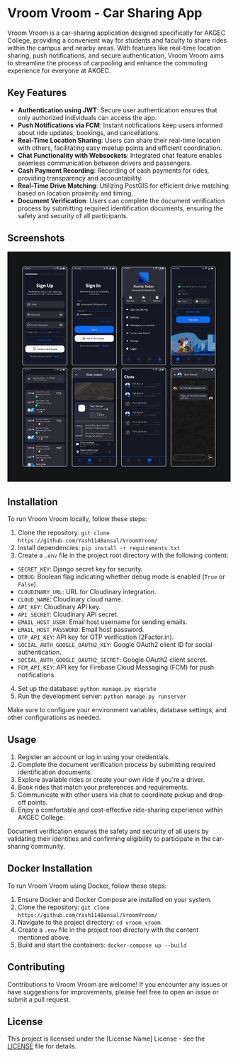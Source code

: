 # Vroom Vroom - Car Sharing App

Vroom Vroom is a car-sharing application designed specifically for AKGEC College, providing a convenient way for students and faculty to share rides within the campus and nearby areas. With features like real-time location sharing, push notifications, and secure authentication, Vroom Vroom aims to streamline the process of carpooling and enhance the commuting experience for everyone at AKGEC.

## Key Features

- **Authentication using JWT**: Secure user authentication ensures that only authorized individuals can access the app.
- **Push Notifications via FCM**: Instant notifications keep users informed about ride updates, bookings, and cancellations.
- **Real-Time Location Sharing**: Users can share their real-time location with others, facilitating easy meetup points and efficient coordination.
- **Chat Functionality with Websockets**: Integrated chat feature enables seamless communication between drivers and passengers.
- **Cash Payment Recording**: Recording of cash payments for rides, providing transparency and accountability.
- **Real-Time Drive Matching**: Utilizing PostGIS for efficient drive matching based on location proximity and timing.
- **Document Verification**: Users can complete the document verification process by submitting required identification documents, ensuring the safety and security of all participants.

## Screenshots

![Screenshot](docs/screens.png)

## Installation

To run Vroom Vroom locally, follow these steps:

1. Clone the repository: `git clone https://github.com/Yash114Bansal/VroomVroom/`
2. Install dependencies: `pip install -r requirements.txt`
3. Create a `.env` file in the project root directory with the following content:

- `SECRET_KEY`: Django secret key for security.
- `DEBUG`: Boolean flag indicating whether debug mode is enabled (`True` or `False`).
- `CLOUDINARY_URL`: URL for Cloudinary integration.
- `CLOUD_NAME`: Cloudinary cloud name.
- `API_KEY`: Cloudinary API key.
- `API_SECRET`: Cloudinary API secret.
- `EMAIL_HOST_USER`: Email host username for sending emails.
- `EMAIL_HOST_PASSWORD`: Email host password.
- `OTP_API_KEY`: API key for OTP verification (2Factor.in).
- `SOCIAL_AUTH_GOOGLE_OAUTH2_KEY`: Google OAuth2 client ID for social authentication.
- `SOCIAL_AUTH_GOOGLE_OAUTH2_SECRET`: Google OAuth2 client secret.
- `FCM_API_KEY`: API key for Firebase Cloud Messaging (FCM) for push notifications.


4. Set up the database: `python manage.py migrate`
5. Run the development server: `python manage.py runserver`

Make sure to configure your environment variables, database settings, and other configurations as needed.

## Usage

1. Register an account or log in using your credentials.
2. Complete the document verification process by submitting required identification documents.
3. Explore available rides or create your own ride if you're a driver.
4. Book rides that match your preferences and requirements.
5. Communicate with other users via chat to coordinate pickup and drop-off points.
6. Enjoy a comfortable and cost-effective ride-sharing experience within AKGEC College.

Document verification ensures the safety and security of all users by validating their identities and confirming eligibility to participate in the car-sharing community.

## Docker Installation

To run Vroom Vroom using Docker, follow these steps:

1. Ensure Docker and Docker Compose are installed on your system.
2. Clone the repository: `git clone https://github.com/Yash114Bansal/VroomVroom/`
3. Navigate to the project directory: `cd vroom_vroom`
4. Create a `.env` file in the project root directory with the content mentioned above.
5. Build and start the containers: `docker-compose up --build`

## Contributing

Contributions to Vroom Vroom are welcome! If you encounter any issues or have suggestions for improvements, please feel free to open an issue or submit a pull request.

## License

This project is licensed under the [License Name] License - see the [LICENSE](LICENSE) file for details.
